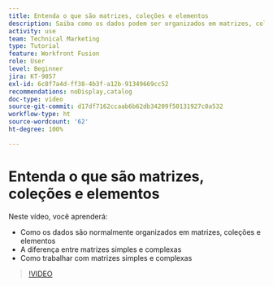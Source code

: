 ```yaml
---
title: Entenda o que são matrizes, coleções e elementos
description: Saiba como os dados podem ser organizados em matrizes, coleções e elementos, e entenda como trabalhar com matrizes simples e complexas no  [!DNL Adobe Workfront Fusion].
activity: use
team: Technical Marketing
type: Tutorial
feature: Workfront Fusion
role: User
level: Beginner
jira: KT-9057
exl-id: 6c8f7a4d-ff38-4b3f-a12b-91349669cc52
recommendations: noDisplay,catalog
doc-type: video
source-git-commit: d17df7162ccaab6b62db34209f50131927c0a532
workflow-type: ht
source-wordcount: '62'
ht-degree: 100%

---
```


# Entenda o que são matrizes, coleções e elementos

Neste vídeo, você aprenderá:

* Como os dados são normalmente organizados em matrizes, coleções e elementos
* A diferença entre matrizes simples e complexas
* Como trabalhar com matrizes simples e complexas

>[!VIDEO](https://video.tv.adobe.com/v/335298/?quality=12&learn=on&enablevpops)
